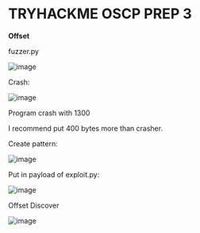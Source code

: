 # TRYHACKME OSCP PREP 3

**Offset**

fuzzer.py

![image](https://user-images.githubusercontent.com/79543461/177730350-66a7811c-44d7-4f89-b015-ace1ea60172b.png)

Crash:

![image](https://user-images.githubusercontent.com/79543461/177730238-49e5bdcf-a101-4119-9b4d-9b1de2b996d3.png)

Program crash with 1300

I recommend put 400 bytes more than crasher.

Create pattern:

![image](https://user-images.githubusercontent.com/79543461/177731933-3d132cda-40a4-46b6-9198-c7797411e00a.png)

Put in payload of exploit.py:

![image](https://user-images.githubusercontent.com/79543461/177732035-764d9a45-717f-47fc-a7b9-08e64ba69b32.png)

Offset Discover

![image](https://user-images.githubusercontent.com/79543461/177731773-026d3fd9-4fad-4564-9ca5-f88615844f3a.png)


